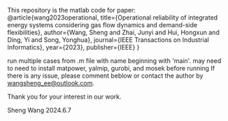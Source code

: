 This repository is the matlab code for paper:
@article{wang2023operational,
  title={Operational reliability of integrated energy systems considering gas flow dynamics and demand-side flexibilities},
  author={Wang, Sheng and Zhai, Junyi and Hui, Hongxun and Ding, Yi and Song, Yonghua},
  journal={IEEE Transactions on Industrial Informatics},
  year={2023},
  publisher={IEEE}
}

run multiple cases from .m file with name beginning with 'main'.
may need to need to install matpower, yalmip, gurobi, and mosek before running
If there is any issue, please comment beblow or contact the author by wangsheng_ee@outlook.com.

Thank you for your interest in our work.

Sheng Wang
2024.6.7